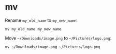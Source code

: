 # mv

Rename `my_old_name` to `my_new_name`:

	mv my_old_name my_new_name

Move `~/Downloads/image.png` to `~/Pictures/logo.png`:

	mv ~/Downloads/image.png ~/Pictures/logo.png
